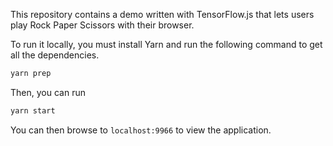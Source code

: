 This repository contains a demo written with TensorFlow.js that lets users play Rock Paper Scissors with their browser.

To run it locally, you must install Yarn and run the following command to get all the dependencies.

```bash
yarn prep
```

Then, you can run

```bash
yarn start
```

You can then browse to `localhost:9966` to view the application.
